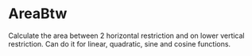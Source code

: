 # AreaBtw
Calculate the area between 2 horizontal restriction and on lower vertical restriction. Can do it for linear, quadratic, sine and cosine functions.

